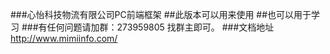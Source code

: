 ###心怡科技物流有限公司PC前端框架
##此版本可以用来使用
##也可以用于学习
###有任何问题请加群：273959805 找群主即可。
###文档地址 http://www.mimiinfo.com/